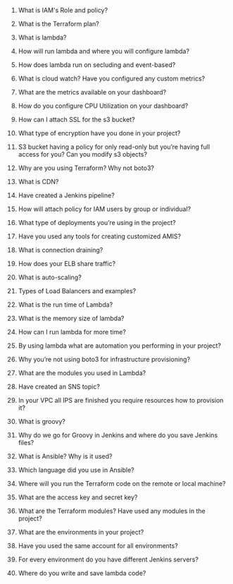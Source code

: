 1. What is IAM's Role and policy?

2. What is the Terraform plan?

3. What is lambda?

4. How will run lambda and where you will configure lambda?

5. How does lambda run on secluding and event-based?

6. What is cloud watch? Have you configured any custom metrics?

7. What are the metrics available on your dashboard?

8. How do you configure CPU Utilization on your dashboard?

9. How can I attach SSL for the s3 bucket?

10. What type of encryption have you done in your project?

11. S3 bucket having a policy for only read-only but you’re having full access for you? Can you modify s3 objects?

12. Why are you using Terraform? Why not boto3?

13. What is CDN?

14. Have created a Jenkins pipeline?

15. How will attach policy for IAM users by group or individual?

16. What type of deployments you’re using in the project?

17. Have you used any tools for creating customized AMIS?

18. What is connection draining?

19. How does your ELB share traffic?

20. What is auto-scaling?

21. Types of Load Balancers and examples?

22. What is the run time of Lambda?

23. What is the memory size of lambda?

24. How can I run lambda for more time?

25. By using lambda what are automation you performing in your project?

26. Why you’re not using boto3 for infrastructure provisioning?

27. What are the modules you used in Lambda?

28. Have created an SNS topic?

29. In your VPC all IPS are finished you require resources how to provision it?

30. What is groovy?

31. Why do we go for Groovy in Jenkins and where do you save Jenkins files?

32. What is Ansible? Why is it used?

33. Which language did you use in Ansible?

34. Where will you run the Terraform code on the remote or local machine?

35. What are the access key and secret key?

36. What are the Terraform modules? Have used any modules in the project?

37. What are the environments in your project?

38. Have you used the same account for all environments?

39. For every environment do you have different Jenkins servers?

40. Where do you write and save lambda code?
